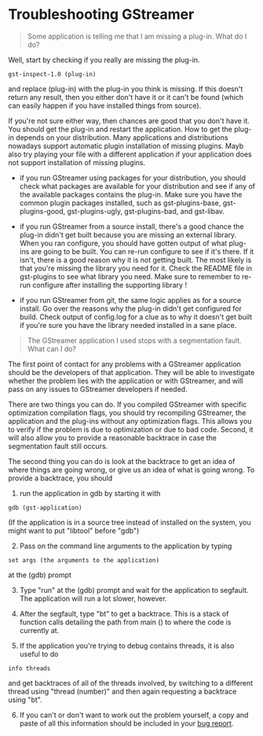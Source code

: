 # Troubleshooting GStreamer

> Some application is telling me that I am missing a plug-in. What do I do?

Well, start by checking if you really are missing the plug-in.

```
gst-inspect-1.0 (plug-in)
```

and replace (plug-in) with the plug-in you think is missing. If this
doesn't return any result, then you either don't have it or it can't be
found (which can easily happen if you have installed things from source).

If you're not sure either way, then chances are good that you don't have
it. You should get the plug-in and restart the application. How
to get the plug-in depends on your distribution. Many applications
and distributions nowadays support automatic plugin installation of
missing plugins. Mayb also try playing your file with a different application
if your application does not support installation of missing plugins.

  - if you run GStreamer using packages for your distribution, you
    should check what packages are available for your distribution and
    see if any of the available packages contains the plug-in. Make sure
    you have the common plugin packages installed, such as gst-plugins-base,
    gst-plugins-good, gst-plugins-ugly, gst-plugins-bad, and gst-libav.

  - if you run GStreamer from a source install, there's a good chance
    the plug-in didn't get built because you are missing an external
    library. When you ran configure, you should have gotten output of
    what plug-ins are going to be built. You can re-run configure to see
    if it's there. If it isn't, there is a good reason why it is not
    getting built. The most likely is that you're missing the library
    you need for it. Check the README file in gst-plugins to see what
    library you need. Make sure to remember to re-run configure after
    installing the supporting library \!

  - if you run GStreamer from git, the same logic applies as for a
    source install. Go over the reasons why the plug-in didn't get
    configured for build. Check output of config.log for a clue as to
    why it doesn't get built if you're sure you have the library needed
    installed in a sane place.

> The GStreamer application I used stops with a segmentation fault. What can I do?

The first point of contact for any problems with a GStreamer application
should be the developers of that application. They will be able to investigate
whether the problem lies with the application or with GStreamer, and will pass
on any issues to GStreamer developers if needed.

There are two things you can do. If you compiled GStreamer with
specific optimization compilation flags, you should try recompiling
GStreamer, the application and the plug-ins without any optimization
flags. This allows you to verify if the problem is due to optimization
or due to bad code. Second, it will also allow you to provide a
reasonable backtrace in case the segmentation fault still occurs.

The second thing you can do is look at the backtrace to get an idea of
where things are going wrong, or give us an idea of what is going wrong.
To provide a backtrace, you should

1.  run the application in gdb by starting it with

```
gdb (gst-application)
```

(If the application is in a source tree instead of installed on the
system, you might want to put "libtool" before "gdb")

2.  Pass on the command line arguments to the application by typing

```
set args (the arguments to the application)
```

at the (gdb) prompt

3.  Type "run" at the (gdb) prompt and wait for the application to
    segfault. The application will run a lot slower, however.

4.  After the segfault, type "bt" to get a backtrace. This is a stack of
    function calls detailing the path from main () to where the code is
    currently at.

5.  If the application you're trying to debug contains threads, it is
    also useful to do

```
info threads
```

and get backtraces of all of the threads involved, by switching to a
different thread using "thread (number)" and then again requesting a
backtrace using "bt".

6.  If you can't or don't want to work out the problem yourself, a copy
    and paste of all this information should be included in your [bug
    report](#using-bugs-where).
